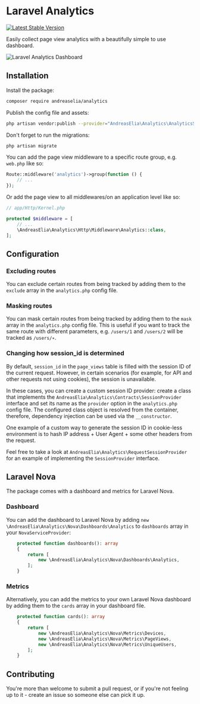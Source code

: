 # Laravel Analytics

[![Latest Stable Version](https://poser.pugx.org/andreaselia/analytics/v)](//packagist.org/packages/andreaselia/analytics)

Easily collect page view analytics with a beautifully simple to use dashboard.

![Laravel Analytics Dashboard](/screenshot.png?raw=true "Laravel Analytics Dashboard")

## Installation

Install the package:

```bash
composer require andreaselia/analytics
```

Publish the config file and assets:

```bash
php artisan vendor:publish --provider="AndreasElia\Analytics\AnalyticsServiceProvider"
```

Don't forget to run the migrations:

```bash
php artisan migrate
```

You can add the page view middleware to a specific route group, e.g. `web.php` like so:

```php
Route::middleware('analytics')->group(function () {
    // ...
});
```

Or add the page view to all middlewares/on an application level like so:

```php
// app/Http/Kernel.php

protected $middleware = [
    // ...
    \AndreasElia\Analytics\Http\Middleware\Analytics::class,
];
```

## Configuration

### Excluding routes

You can exclude certain routes from being tracked by adding them to the `exclude` array in the `analytics.php` config file.

### Masking routes

You can mask certain routes from being tracked by adding them to the `mask` array in the `analytics.php` config file. 
This is useful if you want to track the same route with different parameters, e.g. `/users/1` and `/users/2` will be tracked as `/users/∗︎`.

### Changing how session_id is determined

By default, `session_id` in the `page_views` table is filled with the session ID of the current request. However, in certain scenarios (for example, for API and other requests not using cookies), the session is unavailable.

In these cases, you can create a custom session ID provider: create a class that implements the `AndreasElia\Analytics\Contracts\SessionProvider` interface and set its name as the `provider` option in the `analytics.php` config file. The configured class object is resolved from the container, therefore, dependency injection can be used via the `__constructor`. 

One example of a custom way to generate the session ID in cookie-less environment is to hash IP address + User Agent + some other headers from the request.

Feel free to take a look at `AndreasElia\Analytics\RequestSessionProvider` for an example of implementing the `SessionProvider` interface.

## Laravel Nova

The package comes with a dashboard and metrics for Laravel Nova.

### Dashboard

You can add the dashboard to Laravel Nova by adding `new \AndreasElia\Analytics\Nova\Dashboards\Analytics` to `dashboards` array in your `NovaServiceProvider`:

```php
    protected function dashboards(): array
    {
        return [
            new \AndreasElia\Analytics\Nova\Dashboards\Analytics,
        ];
    }
```

### Metrics

Alternatively, you can add the metrics to your own Laravel Nova dashboard by adding them to the `cards` array in your dashboard file.

```php
    protected function cards(): array
    {
        return [
            new \AndreasElia\Analytics\Nova\Metrics\Devices,
            new \AndreasElia\Analytics\Nova\Metrics\PageViews,
            new \AndreasElia\Analytics\Nova\Metrics\UniqueUsers,
        ];
    }
```

## Contributing

You're more than welcome to submit a pull request, or if you're not feeling up to it - create an issue so someone else can pick it up.
